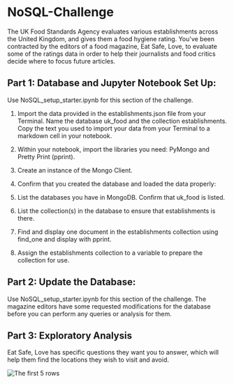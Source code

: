 # NoSQL-Challenge
The UK Food Standards Agency evaluates various establishments across the United Kingdom, and gives them a food hygiene rating. You've been contracted by the editors of a food magazine, Eat Safe, Love, to evaluate some of the ratings data in order to help their journalists and food critics decide where to focus future articles.

## Part 1: Database and Jupyter Notebook Set Up:
Use NoSQL_setup_starter.ipynb for this section of the challenge.

  1. Import the data provided in the establishments.json file from your Terminal. Name the database uk_food and the collection establishments. Copy the text you used to import your data from your Terminal to a markdown cell in your notebook.

  2. Within your notebook, import the libraries you need: PyMongo and Pretty Print (pprint).

  3. Create an instance of the Mongo Client.

  4. Confirm that you created the database and loaded the data properly:

  5. List the databases you have in MongoDB. Confirm that uk_food is listed.
  6. List the collection(s) in the database to ensure that establishments is there.
  7. Find and display one document in the establishments collection using find_one and display with pprint.
  8. Assign the establishments collection to a variable to prepare the collection for use.
  
## Part 2: Update the Database: 
Use NoSQL_setup_starter.ipynb for this section of the challenge.
The magazine editors have some requested modifications for the database before you can perform any queries or analysis for them. 

## Part 3: Exploratory Analysis
Eat Safe, Love has specific questions they want you to answer, which will help them find the locations they wish to visit and avoid.

![The first 5 rows](https://user-images.githubusercontent.com/116124181/216494276-b5f55736-262f-4030-9a7c-44a71e42f50d.png)

